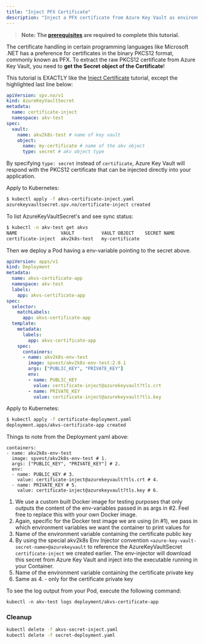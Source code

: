 ```yaml
---
title: "Inject PFX Certificate"
description: "Inject a PFX certificate from Azure Key Vault as environment variables into an application"
---
```


> **Note: The [prerequisites](../prerequisites) are required to complete this tutorial.**

The certificate handling in certain programming languages like Microsoft .NET has a
preference for certificates in the binary PKCS12 format, commonly known as PFX. To extract the raw
PKCS12 certificate from Azure Key Vault, you need to **get the Secret object of the Certificate**!

This tutorial is EXACTLY like the [Inject Certificate](2-certificate) tutorial, except the highlighted
last line below:

```yaml{11}:title=akvs-certificate-inject.yaml
apiVersion: spv.no/v1
kind: AzureKeyVaultSecret
metadata:
  name: certificate-inject
  namespace: akv-test
spec:
  vault:
    name: akv2k8s-test # name of key vault
    object:
      name: my-certificate # name of the akv object
      type: secret # akv object type
```

By specifying `type: secret` instead of `certificate`, Azure Key Vault will respond with the PKCS12 certificate
that can be injected directly into your application.

Apply to Kubernetes:

```bash
$ kubectl apply -f akvs-certificate-inject.yaml
azurekeyvaultsecret.spv.no/certificate-inject created
```

To list AzureKeyVaultSecret's and see sync status:

```bash
$ kubectl -n akv-test get akvs
NAME                VAULT          VAULT OBJECT    SECRET NAME         SYNCHED
certificate-inject  akv2k8s-test   my-certificate
```

Then we deploy a Pod having a env-variable pointing to the secret above.

```yaml:title=certificate-deployment.yaml
apiVersion: apps/v1
kind: Deployment
metadata:
  name: akvs-certificate-app
  namespace: akv-test
  labels:
    app: akvs-certificate-app
spec:
  selector:
    matchLabels:
      app: akvs-certificate-app
  template:
    metadata:
      labels:
        app: akvs-certificate-app
    spec:
      containers:
      - name: akv2k8s-env-test
        image: spvest/akv2k8s-env-test:2.0.1
        args: ["PUBLIC_KEY", "PRIVATE_KEY"]
        env:
        - name: PUBLIC_KEY
          value: certificate-inject@azurekeyvault?tls.crt
        - name: PRIVATE_KEY
          value: certificate-inject@azurekeyvault?tls.key
```

Apply to Kubernetes:

```bash
$ kubectl apply -f certificate-deployment.yaml
deployment.apps/akvs-certificate-app created
```

Things to note from the Deployment yaml above:

```yaml{3,4,6-9}
containers:
- name: akv2k8s-env-test
  image: spvest/akv2k8s-env-test # 1.
  args: ["PUBLIC_KEY", "PRIVATE_KEY"] # 2.
  env:
  - name: PUBLIC_KEY # 3.
    value: certificate-inject@azurekeyvault?tls.crt # 4.
  - name: PRIVATE_KEY # 5.
    value: certificate-inject@azurekeyvault?tls.key # 6.
```

1. We use a custom built Docker image for testing purposes that only outputs the content of the env-variables passed in as args in #2. Feel free to replace this with your own Docker image.
2. Again, specific for the Docker test image we are using (in #1), we pass in which environment variables we want the container to print values for
3. Name of the environment variable containing the certificate public key
4. By using the special akv2k8s Env Injector convention `<azure-key-vault-secret-name>@azurekeyvault` to reference the AzureKeyVaultSecret `certificate-inject` we created earlier. The env-injector will download this secret from Azure Key Vault and inject into the executable running in your Container.
5. Name of the environment variable containing the certificate private key
6. Same as 4. - only for the certificate private key

To see the log output from your Pod, execute the following command:

```
kubectl -n akv-test logs deployment/akvs-certificate-app
```

### Cleanup

```bash
kubectl delete -f akvs-secret-inject.yaml
kubectl delete -f secret-deployment.yaml
```